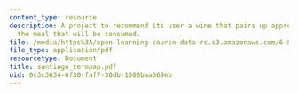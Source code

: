 ```yaml
---
content_type: resource
description: A project to recommend its user a wine that pairs up appropriately to
  the meal that will be consumed.
file: /media/https%3A/open-learning-course-data-rc.s3.amazonaws.com/6-871-knowledge-based-applications-systems-spring-2005/0c3c36346f30faf730db1508baa669eb_santiago_termpap.pdf
file_type: application/pdf
resourcetype: Document
title: santiago_termpap.pdf
uid: 0c3c3634-6f30-faf7-30db-1508baa669eb
---
```


